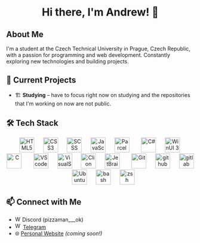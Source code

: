 <div align="center">
  <h1>Hi there, I'm Andrew! 👋</h1>
</div>

## About Me
I'm a student at the Czech Technical University in Prague, Czech Republic, with a passion for programming and web development. Constantly exploring new technologies and building projects.

## 🔭 Current Projects  
- 🏗️ **Studying** – have to focus right now on studying and the repositories that I'm working on now are not public.

## 🛠 Tech Stack

<div align="center">
    <img src="https://cdn.jsdelivr.net/gh/devicons/devicon/icons/html5/html5-original.svg" height="40" alt="HTML5"/> &nbsp;&nbsp;
  <img src="https://cdn.jsdelivr.net/gh/devicons/devicon/icons/css3/css3-original.svg" height="40" alt="CSS3"/> &nbsp;&nbsp;
  <img src="https://cdn.jsdelivr.net/gh/devicons/devicon/icons/sass/sass-original.svg" height="40" alt="SCSS"/> &nbsp;&nbsp;
  <img src="https://cdn.jsdelivr.net/gh/devicons/devicon/icons/javascript/javascript-original.svg" height="40" alt="JavaScript"/> &nbsp;&nbsp;
  <img src="https://user-images.githubusercontent.com/19409/135924939-03845d0b-e7bb-414b-89b6-e627dfa9f614.png" height="40" alt="Parcel"/> &nbsp;&nbsp;
    <img src="https://cdn.jsdelivr.net/gh/devicons/devicon/icons/csharp/csharp-original.svg" height="40" alt="C#"/> &nbsp;&nbsp;
  <img src="https://upload.wikimedia.org/wikipedia/commons/e/ee/Logo-winui.svg" height="40" alt="WinUI 3"/> &nbsp;&nbsp;
  <img src="https://cdn.jsdelivr.net/gh/devicons/devicon@latest/icons/c/c-original.svg" height="40" alt="C"/> &nbsp;&nbsp;
    <img src="https://cdn.jsdelivr.net/gh/devicons/devicon@latest/icons/vscode/vscode-original.svg" height="40" alt="VScode"/> &nbsp;&nbsp;
  <img src="https://cdn.jsdelivr.net/gh/devicons/devicon@latest/icons/visualstudio/visualstudio-original.svg" height="40" alt="VisualStudio"/> &nbsp;&nbsp;
  <img src="https://cdn.jsdelivr.net/gh/devicons/devicon@latest/icons/clion/clion-original.svg" height="40" alt="Clion"/> &nbsp;&nbsp;
  <img src="https://cdn.jsdelivr.net/gh/devicons/devicon@latest/icons/jetbrains/jetbrains-original.svg" height="40" alt="JetBrains"/> &nbsp;&nbsp;
    <img src="https://cdn.jsdelivr.net/gh/devicons/devicon/icons/git/git-original.svg" height="40" alt="Git"/> &nbsp;&nbsp;
  <img src="https://cdn.jsdelivr.net/gh/devicons/devicon@latest/icons/github/github-original-wordmark.svg" height="40" alt="github"/> &nbsp;&nbsp;
  <img src="https://cdn.jsdelivr.net/gh/devicons/devicon@latest/icons/gitlab/gitlab-original.svg" height="40" alt="gitlab"/> &nbsp;&nbsp;
    <img src="https://cdn.jsdelivr.net/gh/devicons/devicon@latest/icons/ubuntu/ubuntu-original-wordmark.svg" height="40" alt="Ubuntu"/> &nbsp;&nbsp;
  <img src="https://cdn.jsdelivr.net/gh/devicons/devicon@latest/icons/bash/bash-original.svg" height="40" alt="bash"/> &nbsp;&nbsp;
  <img src="https://cdn.jsdelivr.net/gh/devicons/devicon@latest/icons/zsh/zsh-original.svg" height="40" alt="zsh"/> &nbsp;&nbsp;
</div>

## 📫 Connect with Me  
- <img src="https://freelogopng.com/images/all_img/1691730767discord-logo-transparent.png" height="15" alt="WinUI 3"/> Discord (pizzaman___ok)
- <img src="https://static.cdnlogo.com/logos/t/57/telegram-2019.svg" height="17" alt="WinUI 3"/> [Telegram](https://t.me/Pizzaman_1)  
- 🌐 [Personal Website](your-link) *(coming soon!)*  
